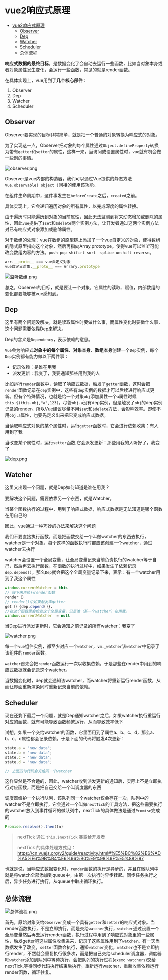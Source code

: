 # vue2响应式原理
- [vue2响应式原理](#vue2响应式原理)
  - [Observer](#observer)
  - [Dep](#dep)
  - [Watcher](#watcher)
  - [Scheduler](#scheduler)
  - [总体流程](#总体流程)

**响应式数据的最终目标**，是数据变化了会自动去运行一些函数，比如当对象本身或者对象属性发生变化，会运行一些函数，常见的就是render函数。

在具体实现上，vue用到了**几个核心部件**：

1. Observer
2. Dep
3. Watcher
4. Scheduler

## Observer

Observer要实现的目标非常简单，就是把一个普通的对象转换为响应式的对象。

为了实现这一点，Observer把对象的每个属性通过`Object.defineProperty`转换为带有`getter`和`setter`的属性，这样一来，当访问或设置属性时，`vue`就有机会做一些别的事情。

![observer.png](https://s2.loli.net/2022/03/24/1AZR2T3Jhbwqgsj.png)

Observer是vue内部的构造器，我们可以通过Vue提供的静态方法`Vue.observable( object )`间接的使用该功能。

在组件生命周期中，这件事发生在`beforeCreate`之后，`created`之前。

具体实现上，它会递归遍历对象的所有属性，以完成深度的属性转换。

由于遍历时只能遍历到对象的当前属性，因此无法监测到将来动态增加或删除的属性，因此`vue`提供了`$set`和`$delete`两个实例方法，让开发者通过这两个实例方法对已有响应式对象添加或删除属性。

对于数组的处理：vue在数组的原型链上添加了一个vue自定义的对象，使得数组的隐式原型指向这个对象，然后再指向Array.prototype。使得vue可以监听可能改变数组内容的方法。``push pop shifirt sort  splice unshift reverse``。

```js
arr.__proto__ === vue自定义对象
vue自定义对象.__proto__ === Arrary.prototype
```

![监听数组.png](https://s2.loli.net/2022/03/24/jMz1LykItim6uEA.png)

总之，Observer的目标，就是要让一个对象，它属性的读取、赋值，内部数组的变化都要能够被vue感知到。

## Dep

这里有两个问题没解决，就是读取属性时要做什么事，而属性变化时要做什么事，这个问题需要依靠Dep来解决。

Dep的含义是`Dependency`，表示依赖的意思。

`Vue`会为响应式**对象中的每个属性**、**对象本身**、**数组本身**创建一个`Dep`实例，每个`Dep`实例都有能力做以下两件事：

- 记录依赖：是谁在用我
- 派发更新：我变了，我要通知那些用到我的人

比如运行`render`函数中，读取了响应式数据，触发了`getter`函数，这时会把`render`函数记录在`dep`实例中，这些有`dep`实例的数据才可以后续进行响应式更新。但有个特殊情况，也就是给一个对象`obj`添加属性一个`a`属性时候`this.$(this.obj,"a",123)`，尽管`obj.a`没有dep实例，但是触发了`obj`的dep实例记录的render。所以Vue建议尽量不用`$set`和`$delete`方法，会影响效率。即使不用`obj.a`属性，也要先定义出来把它变成响应式数据。


当读取响应式对象的某个属性时，运行``getter``函数时，它会进行依赖收集：有人用到了我

当改变某个属性时，运行``setter``函数,它会派发更新：那些用我的人听好了，我变了

![dep.png](https://s2.loli.net/2022/03/24/CQ2g5aqGRF3MkY7.png)

## Watcher

这里又出现一个问题，就是Dep如何知道是谁在用我？

要解决这个问题，需要依靠另一个东西，就是Watcher。

当某个函数执行的过程中，用到了响应式数据，响应式数据是无法知道是哪个函数在用自己的

因此，vue通过一种巧妙的办法来解决这个问题

我们不要直接执行函数，而是把函数交给一个叫做watcher的东西去执行，watcher是一个对象，每个这样的函数执行时都应该创建一个watcher，通过watcher去执行

watcher会设置一个全局变量，让全局变量记录当前负责执行的watcher等于自己，然后再去执行函数，在函数的执行过程中，如果发生了依赖记录`dep.depend()`，那么`Dep`就会把这个全局变量记录下来，表示：有一个watcher用到了我这个属性
```js
window.currentWatcher = this 
// 接下来再执行render函数
render（） 
// render()中如果触发率getter
get（）{dep.depend()}，
//在这个函数里会检查这个全局变量，记录谁（某一个watcher）在用我。
window.currentWatcher  = null
```

当Dep进行派发更新时，它会通知之前记录的所有watcher：我变了

![watcher.png](https://s2.loli.net/2022/03/24/v1b6ofemQKy5atP.png)

每一个`vue`组件实例，都至少对应一个`watcher`，`vm._watcher`该`watcher`中记录了该组件的`render`函数。

`watcher`首先会把`render`函数运行一次以收集依赖，于是那些在render中用到的响应式数据就会记录这个watcher。

当数据变化时，dep就会通知该watcher，而watcher将重新运行render函数，从而让界面重新渲染同时重新记录当前的依赖。

## Scheduler

现在还剩下最后一个问题，就是Dep通知watcher之后，如果watcher执行重运行对应的函数，就有可能导致函数频繁运行，从而导致效率低下

试想，如果一个交给watcher的函数，它里面用到了属性a、b、c、d，那么a、b、c、d属性都会记录依赖，于是下面的代码将触发4次更新：

```js
state.a = "new data";
state.b = "new data";
state.c = "new data";
state.d = "new data";

// 上面四句代码会交给同一个watcher
```

这样显然是不合适的，因此，watcher收到派发更新的通知后，实际上不是立即执行对应函数，而是把自己交给一个叫调度器的东西

调度器维护一个执行队列，该队列同一个watcher仅会存在一次，队列中的watcher不是立即执行，它会通过一个叫做`nextTick`的工具方法，把这些需要执行的watcher放入到事件循环的微队列中，nextTick的具体做法是通过`Promise`完成的
```js
Promise.resolve().then(fn)
```

> nextTick 通过 `this.$nextTick` 暴露给开发者
>
> nextTick 的具体处理方式见：https://cn.vuejs.org/v2/guide/reactivity.html#%E5%BC%82%E6%AD%A5%E6%9B%B4%E6%96%B0%E9%98%9F%E5%88%97

也就是说，当响应式数据变化时，`render`函数的执行是异步的，并且在微队列中
就是将watch全部添加到queue中，由第一次执行时异步挂起。同步任务执行之后，异步任务进行执行，从queue中取出循环执行。

## 总体流程

![总体流程.png](https://s2.loli.net/2022/03/24/Jf834OQeVK9GCb2.png)

首先，原始对象交给``Observer``变成一个具有``getter``和``setter``的响应式对象。当render函数执行，不是立即执行，而是交给``watcher``执行，``watcher``通过设置一个全局变量然后再去运行render函数，执行过程中用到了响应式对象里的一些属性，触发getter吧这些属性收集进来，记录了这些属性用到了``watcher``。有一天当数据发生了改变，``setter``函数会执行，通知``watcher``变化，``watcher``也不是立即执行render，不然就会重复执行很多次，而是把自己交给scheduler调度器，调度器吧``watcher``添加到队列中等待执行，会把队列的执行过程(``exexc watchers``)交给nextTick,等待同步代码执行结束后执行。重新运行watcher，重新收集依赖运行render函数，循环往复。

